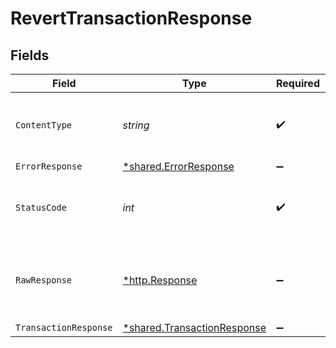 # RevertTransactionResponse


## Fields

| Field                                                                     | Type                                                                      | Required                                                                  | Description                                                               |
| ------------------------------------------------------------------------- | ------------------------------------------------------------------------- | ------------------------------------------------------------------------- | ------------------------------------------------------------------------- |
| `ContentType`                                                             | *string*                                                                  | :heavy_check_mark:                                                        | HTTP response content type for this operation                             |
| `ErrorResponse`                                                           | [*shared.ErrorResponse](../../models/shared/errorresponse.md)             | :heavy_minus_sign:                                                        | Error                                                                     |
| `StatusCode`                                                              | *int*                                                                     | :heavy_check_mark:                                                        | HTTP response status code for this operation                              |
| `RawResponse`                                                             | [*http.Response](https://pkg.go.dev/net/http#Response)                    | :heavy_minus_sign:                                                        | Raw HTTP response; suitable for custom response parsing                   |
| `TransactionResponse`                                                     | [*shared.TransactionResponse](../../models/shared/transactionresponse.md) | :heavy_minus_sign:                                                        | OK                                                                        |